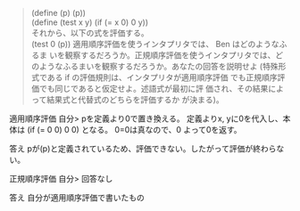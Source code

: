 > (define (p) (p))  
> (define (test x y)  (if (= x 0) 0 y))  
> それから、以下の式を評価する。  
> (test 0 (p)) 
> 適⽤順序評価を使うインタプリタでは、 Ben はどのようなふるま  いを観察するだろうか。正規順序評価を使うインタプリタでは、ど  のようなふるまいを観察するだろうか。あなたの回答を説明せよ  (特殊形式である if の評価規則は、インタプリタが適⽤順序評価  でも正規順序評価でも同じであると仮定せよ。述語式が最初に評  価され、その結果によって結果式と代替式のどちらを評価するか  が決まる)。 

適用順序評価
自分>
pを定義より0で置き換える。
定義よりx, yに0を代入し、本体は
(if (= 0 0) 0 0)
となる。
0=0は真なので、0
よって0を返す。

答え
pが(p)と定義されているため、評価できない。したがって評価が終わらない。

正規順序評価
自分>
回答なし

答え
自分が適用順序評価で書いたもの

